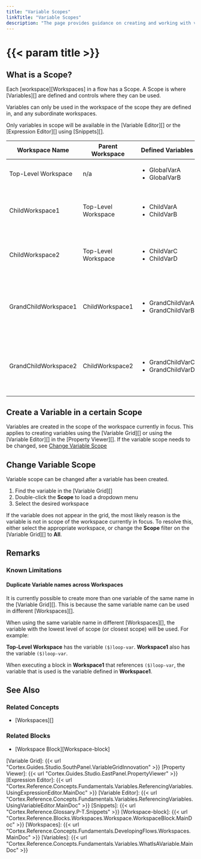 ```yaml
---
title: "Variable Scopes"
linkTitle: "Variable Scopes"
description: "The page provides guidance on creating and working with variables in different scopes"
---
```

# {{< param title >}}

## What is a Scope?

Each [workspace][Workspaces] in a flow has a Scope. A Scope is where [Variables][] are defined and controls where they can be used.

Variables can only be used in the workspace of the scope they are defined in, and any subordinate workspaces.

Only variables in scope will be available in the [Variable Editor][] or the [Expression Editor][] using [Snippets][].

| Workspace Name | Parent Workspace | Defined Variables | Available Variables |
|----------------|------------------|-------------------|---------------------|
| Top-Level Workspace | n/a | <ul><li>GlobalVarA</li><li>GlobalVarB</li></ul> | <ul><li>GlobalVarA</li><li>GlobalVarB</li></ul> |
| ChildWorkspace1 | Top-Level Workspace | <ul><li>ChildVarA</li><li>ChildVarB</li></ul> | <ul><li>GlobalVarA</li><li>GlobalVarB</li><li>ChildVarA</li><li>ChildVarB</li></ul> |
| ChildWorkspace2 | Top-Level Workspace | <ul><li>ChildVarC</li><li>ChildVarD</li></ul> | <ul><li>GlobalVarA</li><li>GlobalVarB</li><li>ChildVarC</li><li>ChildVarD</li></ul> |
| GrandChildWorkspace1 | ChildWorkspace1 | <ul><li>GrandChildVarA</li><li>GrandChildVarB</li></ul> | <ul><li>GlobalVarA</li><li>GlobalVarB</li><li>ChildVarA</li><li>ChildVarB</li><li>GrandChildVarA</li><li>GrandChildVarB</li></ul> |
| GrandChildWorkspace2 | ChildWorkspace2 | <ul><li>GrandChildVarC</li><li>GrandChildVarD</li></ul> | <ul><li>GlobalVarA</li><li>GlobalVarB</li><li>ChildVarC</li><li>ChildVarD</li><li>GrandChildVarC</li><li>GrandChildVarD</li></ul> |

## Create a Variable in a certain Scope

Variables are created in the scope of the workspace currently in focus. This applies to creating variables using the [Variable Grid][] or using the [Variable Editor][] in the [Property Viewer][]. If the variable scope needs to be changed, see [Change Variable Scope](#change-variable-scope)

## Change Variable Scope

Variable scope can be changed after a variable has been created.

1. Find the variable in the [Variable Grid][]
2. Double-click the **Scope** to load a dropdown menu
3. Select the desired workspace

If the variable does not appear in the grid, the most likely reason is the variable is not in scope of the workspace currently in focus. To resolve this, either select the appropriate workspace, or change the **Scope** filter on the [Variable Grid][] to **All**.

## Remarks

### Known Limitations

#### Duplicate Variable names across Workspaces

It is currently possible to create more than one variable of the same name in the [Variable Grid][]. This is because the same variable name can be used in different [Workspaces][].

When using the same variable name in different [Workspaces][], the variable with the lowest level of scope (or closest scope) will be used. For example:

**Top-Level Workspace** has the variable `($)loop-var`. **Workspace1** also has the variable `($)loop-var`.

When executing a block in **Workspace1** that references `($)loop-var`, the variable that is used is the variable defined in **Workspace1**.

## See Also

### Related Concepts

- [Workspaces][]

### Related Blocks

- [Workspace Block][Workspace-block]

[Variable Grid]: {{< url "Cortex.Guides.Studio.SouthPanel.VariableGridInnovation" >}}
[Property Viewer]: {{< url "Cortex.Guides.Studio.EastPanel.PropertyViewer" >}}
[Expression Editor]: {{< url "Cortex.Reference.Concepts.Fundamentals.Variables.ReferencingVariables.UsingExpressionEditor.MainDoc" >}}
[Variable Editor]: {{< url "Cortex.Reference.Concepts.Fundamentals.Variables.ReferencingVariables.UsingVariableEditor.MainDoc" >}}
[Snippets]: {{< url "Cortex.Reference.Glossary.P-T.Snippets" >}}
[Workspace-block]: {{< url "Cortex.Reference.Blocks.Workspaces.Workspace.WorkspaceBlock.MainDoc" >}}
[Workspaces]: {{< url "Cortex.Reference.Concepts.Fundamentals.DevelopingFlows.Workspaces.MainDoc" >}}
[Variables]: {{< url "Cortex.Reference.Concepts.Fundamentals.Variables.WhatIsAVariable.MainDoc" >}}
